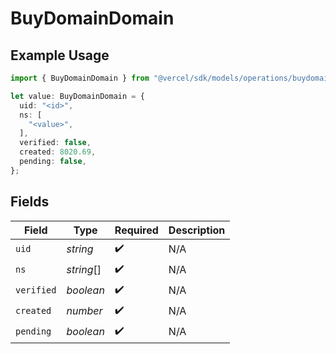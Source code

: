 # BuyDomainDomain

## Example Usage

```typescript
import { BuyDomainDomain } from "@vercel/sdk/models/operations/buydomain.js";

let value: BuyDomainDomain = {
  uid: "<id>",
  ns: [
    "<value>",
  ],
  verified: false,
  created: 8020.69,
  pending: false,
};
```

## Fields

| Field              | Type               | Required           | Description        |
| ------------------ | ------------------ | ------------------ | ------------------ |
| `uid`              | *string*           | :heavy_check_mark: | N/A                |
| `ns`               | *string*[]         | :heavy_check_mark: | N/A                |
| `verified`         | *boolean*          | :heavy_check_mark: | N/A                |
| `created`          | *number*           | :heavy_check_mark: | N/A                |
| `pending`          | *boolean*          | :heavy_check_mark: | N/A                |